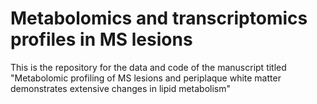 # Metabolomics and transcriptomics profiles in MS lesions
This is the repository for the data and code of the manuscript titled "Metabolomic profiling of MS lesions and periplaque white matter demonstrates extensive changes in lipid metabolism"
